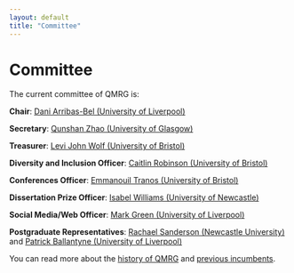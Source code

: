 ```yaml
---
layout: default
title: "Committee"
---
```


# Committee

The current committee of QMRG is:

**Chair**: [Dani Arribas-Bel (University of Liverpool)](https://www.liverpool.ac.uk/environmental-sciences/staff/daniel-arribas-bel/)

**Secretary**: [Qunshan Zhao (University of Glasgow)](https://www.gla.ac.uk/schools/socialpolitical/staff/qunshanzhao/)

**Treasurer**: [Levi John Wolf (University of Bristol)](http://www.bris.ac.uk/geography/people/levi-j-wolf/index.html)

**Diversity and Inclusion Officer**: [Caitlin Robinson (University of Bristol)](https://research-information.bris.ac.uk/en/persons/caitlin-robinson)

**Conferences Officer**: [Emmanouil Tranos (University of Bristol)](http://www.bristol.ac.uk/geography/people/emmanouil-tranos/index.html)

**Dissertation Prize Officer**: [Isabel Williams (University of Newcastle)](https://www.ncl.ac.uk/gps/research/geography-research/research-students/isabel/)

**Social Media/Web Officer**: [Mark Green (University of Liverpool)](https://www.liverpool.ac.uk/environmental-sciences/staff/mark-green/)

**Postgraduate Representatives**: [Rachael Sanderson (Newcastle University)](https://research.ncl.ac.uk/geospatial-systems/phdresearchers/phd-rachaelsanderson.html) and [Patrick Ballantyne (University of Liverpool)](https://www.liverpool.ac.uk/geographic-data-science/our-people/)

You can read more about the [history of QMRG](https://qmrg.github.io/history_of_qmrg) and [previous incumbents](https://qmrg.github.io/past_committee).

